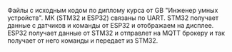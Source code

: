 Файлы с исходным кодом по диплому курса от GB "Инженер умных устройств". 
МК (STM32 и ESP32) связаны по UART.
STM32 получает данные с датчиков и команды от ESP32 и отображаем на дисплее.
ESP32 получает данные от STM32 и отправлет на MQTT брокеру и так получает от него команды и передает из STM32.
